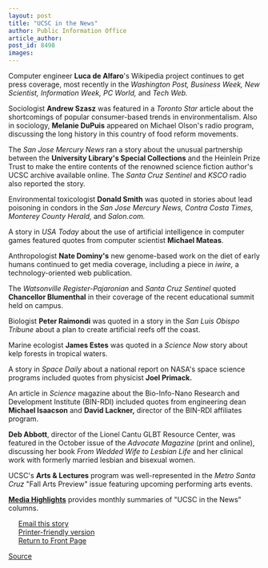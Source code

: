 ```yaml
---
layout: post
title: "UCSC in the News"
author: Public Information Office
article_author: 
post_id: 8498
images:
---
```


<a name="content" id="content"></a>
<p>
  Computer engineer <strong>Luca de Alfaro</strong>'s Wikipedia project continues to get press coverage, most recently in the <i>Washington Post, Business Week, New Scientist, Information Week, PC World,</i> and <i>Tech Web.</i>
</p>
<p>
  Sociologist <strong>Andrew Szasz</strong> was featured in a <i>Toronto Star</i> article about the shortcomings of popular consumer-based trends in environmentalism. Also in sociology, <strong>Melanie DuPuis</strong> appeared on Michael Olson's radio program, discussing the long history in this country of food reform movements.
</p>
<p>
  The <i>San Jose Mercury News</i> ran a story about the unusual partnership between the <strong>University Library's Special Collections</strong> and the Heinlein Prize Trust to make the entire contents of the renowned science fiction author's UCSC archive available online. The <i>Santa Cruz Sentinel</i> and <i>KSCO</i> radio also reported the story.
</p>
<p>
  Environmental toxicologist <strong>Donald Smith</strong> was quoted in stories about lead poisoning in condors in the <i>San Jose Mercury News, Contra Costa Times, Monterey County Herald,</i> and <i>Salon.com.</i>
</p>
<p>
  A story in <i>USA Today</i> about the use of artificial intelligence in computer games featured quotes from computer scientist <strong>Michael Mateas</strong>.
</p>
<p>
  Anthropologist <strong>Nate Dominy's</strong> new genome-based work on the diet of early humans continued to get media coverage, including a piece in <i>iwire,</i> a technology-oriented web publication.
</p>
<p>
  The <i>Watsonville Register-Pajaronian</i> and <i>Santa Cruz Sentinel</i> quoted <strong>Chancellor Blumenthal</strong> in their coverage of the recent educational summit held on campus.
</p>
<p>
  Biologist <strong>Peter Raimondi</strong> was quoted in a story in the <i>San Luis Obispo Tribune</i> about a plan to create artificial reefs off the coast.
</p>
<p>
  Marine ecologist <strong>James Estes</strong> was quoted in a <i>Science Now</i> story about kelp forests in tropical waters.
</p>
<p>
  A story in <i>Space Daily</i> about a national report on NASA's space science programs included quotes from physicist <strong>Joel Primack.</strong>
</p>
<p>
  An article in <i>Science</i> magazine about the Bio-Info-Nano Research and Development Institute (BIN-RDI) included quotes from engineering dean <strong>Michael Isaacson</strong> and <strong>David Lackner,</strong> director of the BIN-RDI affiliates program.
</p>
<p>
  <strong>Deb Abbott</strong>, director of the Lionel Cantu GLBT Resource Center, was featured in the October issue of the <i>Advocate Magazine</i> (print and online), discussing her book <i>From Wedded Wife to Lesbian Life</i> and her clinical work with formerly married lesbian and bisexual women.
</p>
<p>
  UCSC's <strong>Arts &amp; Lectures</strong> program was well-represented in the <i>Metro Santa Cruz</i> "Fall Arts Preview" issue featuring upcoming performing arts events.
</p>
<p>
  <a href="http://www.ucsc.edu/news_events/media_highlights"><b>Media Highlights</b></a> provides monthly summaries of "UCSC in the News" columns.
</p>
<form>
  <input name="t1" size="-1" type="hidden">
</form>
<p href="javascript:url();document.f1.submit();" name="SUBMIT" value="Email this story to a friend">
  <img height="12" hspace="2" src="../../images/bulletarrow.gif" vspace="0" width="16" alt=""><a href="javascript:url();document.f1.submit();" name="SUBMIT" value="Email this story to a friend" id="SUBMIT">Email this story</a><br>
  <img height="12" hspace="2" src="../../images/bulletarrow.gif" vspace="0" width="16" alt=""><a href="javascript:popUp();" name="Print" onclick="popUp()" value="Printer Friendly Version" id="Print">Printer-friendly version<br></a><img height="12" hspace="2" src="../../images/bulletarrow.gif" vspace="0" width="16" alt=""><a href="http://currents.ucsc.edu/">Return to Front Page</a>
</p>
<p><a href="http://www1.ucsc.edu/currents/07-08/10-01/news.asp" title="Permalink to news">Source</a></p>
